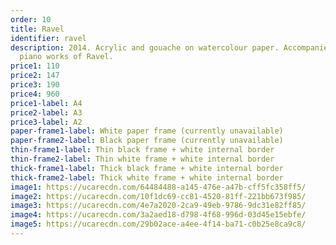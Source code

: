 ```yaml
---
order: 10
title: Ravel
identifier: ravel
description: 2014. Acrylic and gouache on watercolour paper. Accompanied by the
  piano works of Ravel.
price1: 110
price2: 147
price3: 190
price4: 960
price1-label: A4
price2-label: A3
price3-label: A2
paper-frame1-label: White paper frame (currently unavailable)
paper-frame2-label: Black paper frame (currently unavailable)
thin-frame1-label: Thin black frame + white internal border
thin-frame2-label: Thin white frame + white internal border
thick-frame1-label: Thick black frame + white internal border
thick-frame2-label: Thick white frame + white internal border
image1: https://ucarecdn.com/64484488-a145-476e-a47b-cff5fc358ff5/
image2: https://ucarecdn.com/10f1dc69-cc81-4520-81ff-221bb673f985/
image3: https://ucarecdn.com/4e7a2020-2ca9-49eb-9786-9dc31e82ff85/
image4: https://ucarecdn.com/3a2aed18-d798-4f68-996d-03d45e15ebfe/
image5: https://ucarecdn.com/29b02ace-a4ee-4f14-ba71-c0b25e8ca9c8/
---
```

